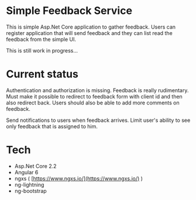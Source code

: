 # Simple Feedback Service

This is simple Asp.Net Core application to gather feedback. Users can register application that will send feedback and they can list read the feedback from the simple UI.

This is still work in progress...



# Current status

Authentication and authorization is missing. Feedback is really rudimentary. Must make it possible to redirect to feedback form with client id and then also redirect back. Users should also be able to add more comments on feedback.

Send notifications to users when feedback arrives. Limit user's ability to see only feedback that is assigned to him.

# Tech

 - Asp.Net Core 2.2
 - Angular 6
 - ngxs ( [https://www.ngxs.io/](https://www.ngxs.io/) ) 
 - ng-lightning 
 - ng-bootstrap
